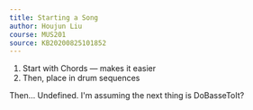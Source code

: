 ```yaml
---
title: Starting a Song
author: Houjun Liu
course: MUS201
source: KB20200825101852
---
```


1. Start with Chords — makes it easier
2. Then, place in drum sequences

Then… Undefined. I'm assuming the next thing is DoBasseToIt?
